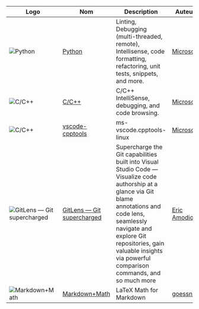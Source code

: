 Logo|Nom|Description|Auteur|Version|Date
----|---|-----------|------|-------|----
![Python](https://ms-python.gallerycdn.vsassets.io/extensions/ms-python/python/2018.7.0/1532019295892/Microsoft.VisualStudio.Services.Icons.Small)|[Python](https://marketplace.visualstudio.com/items?itemName=ms-python.python)|Linting, Debugging (multi-threaded, remote), Intellisense, code formatting, refactoring, unit tests, snippets, and more.|[Microsoft](https://marketplace.visualstudio.com/publishers/ms-python)|[2018.7.0](vsix/ms-python.python-2018.7.0.vsix)|2018/07/19&nbsp;16:57:47
![C/C++](https://ms-vscode.gallerycdn.vsassets.io/extensions/ms-vscode/cpptools/0.17.7/1532036774063/Microsoft.VisualStudio.Services.Icons.Small)|[C/C++](https://marketplace.visualstudio.com/items?itemName=ms-vscode.cpptools)|C/C++ IntelliSense, debugging, and code browsing.|[Microsoft](https://marketplace.visualstudio.com/publishers/ms-vscode)|[0.17.7](vsix/ms-vscode.cpptools-0.17.7.vsix)|2018/07/19&nbsp;21:48:52
![C/C++](https://ms-vscode.gallerycdn.vsassets.io/extensions/ms-vscode/cpptools/0.17.7/1532036774063/Microsoft.VisualStudio.Services.Icons.Small)|[vscode-cpptools](https://github.com/Microsoft/vscode-cpptools/releases/)|ms-vscode.cpptools-linux|[Microsoft](https://github.com/Microsoft/vscode-cpptools)|[0.17.7](vsix/ms-vscode.cpptools-linux-0.17.7.vsix)|2018/07/19&nbsp;21:01:32
![GitLens — Git supercharged](https://eamodio.gallerycdn.vsassets.io/extensions/eamodio/gitlens/8.5.2/1532067823371/Microsoft.VisualStudio.Services.Icons.Small)|[GitLens — Git supercharged](https://marketplace.visualstudio.com/items?itemName=eamodio.gitlens)|Supercharge the Git capabilities built into Visual Studio Code — Visualize code authorship at a glance via Git blame annotations and code lens, seamlessly navigate and explore Git repositories, gain valuable insights via powerful comparison commands, and so much more|[Eric Amodio](https://marketplace.visualstudio.com/publishers/eamodio)|[8.5.2](vsix/eamodio.gitlens-8.5.2.vsix)|2018/07/20&nbsp;06:26:21
![Markdown+Math](https://goessner.gallerycdn.vsassets.io/extensions/goessner/mdmath/2.2.1/1521465817331/Microsoft.VisualStudio.Services.Icons.Small)|[Markdown+Math](https://marketplace.visualstudio.com/items?itemName=goessner.mdmath)|LaTeX Math for Markdown|[goessner](https://marketplace.visualstudio.com/publishers/goessner)|[2.2.1](vsix/goessner.mdmath-2.2.1.vsix)|2018/03/19&nbsp;13:23:46
